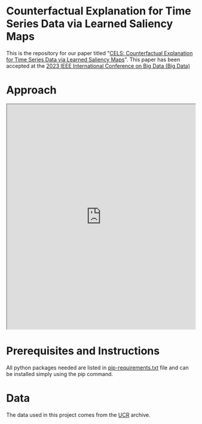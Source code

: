 # Counterfactual Explanation for Time Series Data via Learned Saliency Maps
This is the repository for our paper titled "[CELS: Counterfactual Explanation for Time Series Data via Learned Saliency Maps](https://ieeexplore.ieee.org/document/10386229)". This paper has been accepted at the [2023 IEEE International Conference on Big Data (Big Data)](https://bigdataieee.org/BigData2023/)
 
# Approach
<iframe src="https://github.com/Luckilyeee/CELS/blob/main/main.pdf" width="100%" height="600px"></iframe>

# Prerequisites and Instructions
All python packages needed are listed in [pip-requirements.txt](pip-requirements.txt) file and can be installed simply using the pip command.

# Data
The data used in this project comes from the [UCR](https://www.cs.ucr.edu/~eamonn/time_series_data_2018/) archive.
